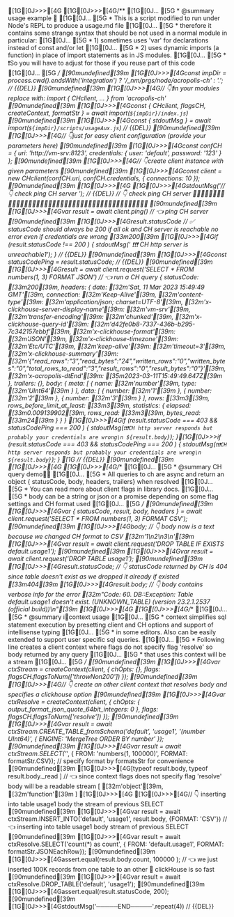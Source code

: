 [1G[0J>>>[4G
[1G[0J>>>[4G/**
[1G[0J... [5G * @summary usage example 🤯
[1G[0J... [5G * This is a script modified to run under Node's REPL to produce a usage.md file
[1G[0J... [5G * therefore it contains some strange syntax that should be not used in a normal module in particular:
[1G[0J... [5G * 1) sometimes uses 'var' for declarations instead of const and/or let
[1G[0J... [5G * 2) uses dynamic imports (a function) in place of import statements as in JS modules.
[1G[0J... [5G * ❗️So you will have to adjust for those if you reuse part of this code
[1G[0J... [5G */
[90mundefined[39m
[1G[0J>>>[4Gconst impDir = process.cwd().endsWith('integration') ? '/_nm/prgs/node/acropolis-ch' : '.'; // {{DEL}}
[90mundefined[39m
[1G[0J>>>[4G// 👇❗️in your modules replace with: import { CHclient, ...  } from 'acropolis-ch'
[90mundefined[39m
[1G[0J>>>[4Gconst { CHclient, flagsCH, createContext, formatStr } = await import(`${impDir}/index.js`)
[90mundefined[39m
[1G[0J>>>[4Gconst { stdoutMsg }  = await import(`${impDir}/scripts/usageAux.js`)  // {{DEL}}
[90mundefined[39m
[1G[0J>>>[4G// 👇just for easy client configuration (provide your parameters here)
[90mundefined[39m
[1G[0J>>>[4Gconst confCH = { uri: 'http://vm-srv:8123', credentials: { user: 'default', password: '123' } };
[90mundefined[39m
[1G[0J>>>[4G// 👇create client instance with given parameters
[90mundefined[39m
[1G[0J>>>[4Gconst client = new CHclient(confCH.uri, confCH.credentials, { connections: 10 });
[90mundefined[39m
[1G[0J>>>[4G
[1G[0J>>>[4GstdoutMsg('// 👇 check ping CH server '); // {{DEL}}
// 👇 check ping CH server  🚥🚥🚥🚥🚥🚥🚥🚥🚥🚥🚥🚥🚥🚥🚥🚥🚥🚥🚥🚥🚥🚥🚥🚥🚥🚥🚥🚥🚥🚥🚥🚥🚥🚥🚥🚥🚥🚥🚥🚥🚥🚥🚥
[90mundefined[39m
[1G[0J>>>[4Gvar result = await client.ping() // 👈 ping CH server
[90mundefined[39m
[1G[0J>>>[4Gresult.statusCode // ✅ statusCode should always be 200 if all ok and CH server is reachable no error even if credentials are wrong
[33m200[39m
[1G[0J>>>[4Gif (result.statusCode !== 200 ) { stdoutMsg(' ❗️❗️❗️ CH http server is unreachable1'); }  // {{DEL}}
[90mundefined[39m
[1G[0J>>>[4Gconst statusCodePing = result.statusCode;  // {{DEL}}
[90mundefined[39m
[1G[0J>>>[4Gresult = await client.request('SELECT * FROM numbers(1, 3) FORMAT JSON') // 👈 run a CH query
{
  statusCode: [33m200[39m,
  headers: {
    date: [32m'Sat, 11 Mar 2023 15:49:49 GMT'[39m,
    connection: [32m'Keep-Alive'[39m,
    [32m'content-type'[39m: [32m'application/json; charset=UTF-8'[39m,
    [32m'x-clickhouse-server-display-name'[39m: [32m'vm-srv'[39m,
    [32m'transfer-encoding'[39m: [32m'chunked'[39m,
    [32m'x-clickhouse-query-id'[39m: [32m'd42fe0b8-7337-436b-b295-7c342157ebbf'[39m,
    [32m'x-clickhouse-format'[39m: [32m'JSON'[39m,
    [32m'x-clickhouse-timezone'[39m: [32m'Etc/UTC'[39m,
    [32m'keep-alive'[39m: [32m'timeout=3'[39m,
    [32m'x-clickhouse-summary'[39m: [32m'{"read_rows":"3","read_bytes":"24","written_rows":"0","written_bytes":"0","total_rows_to_read":"3","result_rows":"0","result_bytes":"0"}'[39m,
    [32m'x-acropolis-dtEnd'[39m: [35m2023-03-11T15:49:49.647Z[39m
  },
  trailers: {},
  body: {
    meta: [ { name: [32m'number'[39m, type: [32m'UInt64'[39m } ],
    data: [ { number: [32m'1'[39m }, { number: [32m'2'[39m }, { number: [32m'3'[39m } ],
    rows: [33m3[39m,
    rows_before_limit_at_least: [33m3[39m,
    statistics: { elapsed: [33m0.009139902[39m, rows_read: [33m3[39m, bytes_read: [33m24[39m }
  }
}
[1G[0J>>>[4Gif (result.statusCode === 403 && statusCodePing === 200 ) {  stdoutMsg(`❗️❗️❗️CH http server responds but probably your credentials are wrong\n ${result.body}`); }[1G[0J>>>if (result.statusCode === 403 && statusCodePing === 200 ) {  stdoutMsg(`❗️❗️❗️CH http server responds but probably your credentials are wrong\n ${result.body}`); }  [1G // {{DEL}}
[90mundefined[39m
[1G[0J>>>[4G
[1G[0J>>>[4G/**
[1G[0J... [5G * @summary CH query demo🚦🤯
[1G[0J... [5G * All queries to ch are async and return an object { statusCode, body, headers, trailers} when resolved
[1G[0J... [5G * You can read more about client flags in library docs.
[1G[0J... [5G * body can be a string or json or a promise depending on some flag settings and CH format used
[1G[0J... [5G */
[90mundefined[39m
[1G[0J>>>[4Gvar { statusCode, result, body, headers } = await client.request('SELECT * FROM numbers(1, 3) FORMAT CSV');
[90mundefined[39m
[1G[0J>>>[4Gbody; // 👇 body now is a text because we changed CH format to CSV
[32m'1\n2\n3\n'[39m
[1G[0J>>>[4Gvar result = await client.request('DROP TABLE IF EXISTS default.usage1');
[90mundefined[39m
[1G[0J>>>[4Gvar result = await client.request('DROP TABLE usage1');
[90mundefined[39m
[1G[0J>>>[4Gresult.statusCode; // 👇 statusCode returned by CH is 404 since table doesn't exist as we dropped it already if existed
[33m404[39m
[1G[0J>>>[4Gresult.body; // 👇 body contains verbose info for the error
[32m"Code: 60. DB::Exception: Table default.usage1 doesn't exist. (UNKNOWN_TABLE) (version 23.2.1.2537 (official build))\n"[39m
[1G[0J>>>[4G
[1G[0J>>>[4G/**
[1G[0J... [5G * @summary ℹ️💁context usage
[1G[0J... [5G * context simplifies sql statement execution by presetting client and CH options and support of intellisense typing
[1G[0J... [5G * in some editors. Also can be easily extended to support user specific sql queries.
[1G[0J... [5G * Following line creates a client context where flags do not specify flag 'resolve' so body returned by any query 
[1G[0J... [5G * that uses this context will be a stream
[1G[0J... [5G */
[90mundefined[39m
[1G[0J>>>[4Gvar ctxStream = createContext(client, { chOpts: {}, flags: flagsCH.flagsToNum(['throwNon200']) });
[90mundefined[39m
[1G[0J>>>[4G// 👇 create an other client context that resolves body and specifies a clickhouse option
[90mundefined[39m
[1G[0J>>>[4Gvar ctxResolve = createContext(client, { chOpts: { output_format_json_quote_64bit_integers: 0 }, flags: flagsCH.flagsToNum(['resolve']) });
[90mundefined[39m
[1G[0J>>>[4Gvar result = await ctxStream.CREATE_TABLE_fromSchema('default', 'usage1', '(number UInt64)', { ENGINE: 'MergeTree ORDER BY number' });
[90mundefined[39m
[1G[0J>>>[4Gvar result = await ctxStream.SELECT('*', { FROM: 'numbers(1, 100000)', FORMAT: formatStr.CSV}); //  specify format by formatsStr for convenience
[90mundefined[39m
[1G[0J>>>[4G[typeof result.body, typeof result.body._read ] // 👈 since context flags does not specify flag 'resolve' body will be a readable stream
[ [32m'object'[39m, [32m'function'[39m ]
[1G[0J>>>[4G
[1G[0J>>>[4G// 👇 inserting into table usage1 body the stream of previous SELECT 
[90mundefined[39m
[1G[0J>>>[4Gvar result = await ctxStream.INSERT_INTO('default', 'usage1', result.body, {FORMAT: 'CSV'}) // 👈 inserting into table usage1 body stream of previous SELECT 
[90mundefined[39m
[1G[0J>>>[4Gvar result = await ctxResolve.SELECT('count(*) as count', { FROM: 'default.usage1', FORMAT: formatStr.JSONEachRow});
[90mundefined[39m
[1G[0J>>>[4Gassert.equal(result.body.count, 100000 ); // 👈 we just inserted 100K records from one table to an other 🤪 clickHouse is so fast 
[90mundefined[39m
[1G[0J>>>[4Gvar result = await ctxResolve.DROP_TABLE('default', 'usage1');
[90mundefined[39m
[1G[0J>>>[4Gassert.equal(result.statusCode, 200);
[90mundefined[39m
[1G[0J>>>[4GstdoutMsg('─────END─────'.repeat(4)) // {{DEL}}